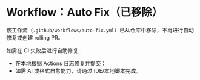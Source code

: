 # Workflow：Auto Fix（已移除）

该工作流（`.github/workflows/auto-fix.yml`）已从仓库中移除，不再进行自动修复或创建 rolling PR。

如需在 CI 失败后进行自助修复：
- 在本地根据 Actions 日志修复并提交；
- 如需 AI 或格式自愈能力，请通过 IDE/本地脚本完成。

